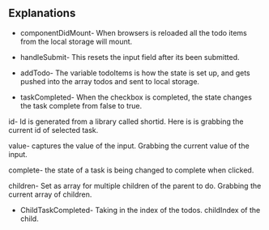 ## Explanations

* componentDidMount- When browsers is reloaded all the todo items from the local storage will mount. 

* handleSubmit- This resets the input field after its been submitted.

* addTodo- The variable todoItems is how the state is set up, and gets pushed into the array todos and sent to local storage. 

* taskCompleted- When the checkbox is completed, the state changes the task complete from false to true. 

id- Id is generated from a library called shortid. Here is is grabbing the current id of selected task.

value- captures the value of the input. Grabbing the current value of the input.

complete- the state of a task is being changed to complete when clicked.

children- Set as array for multiple children of the parent to do. Grabbing the current array of children.

*  ChildTaskCompleted- Taking in the index of the todos. childIndex of the child. 

<!-- finish later-->